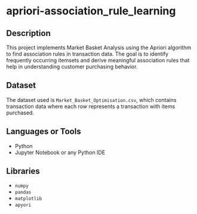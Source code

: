 # apriori-association_rule_learning
## Description
This project implements Market Basket Analysis using the Apriori algorithm to find association rules in transaction data. The goal is to identify frequently occurring itemsets and derive meaningful association rules that help in understanding customer purchasing behavior.

## Dataset
The dataset used is `Market_Basket_Optimisation.csv`, which contains transaction data where each row represents a transaction with items purchased.

## Languages or Tools
- Python
- Jupyter Notebook or any Python IDE

## Libraries
- `numpy`
- `pandas`
- `matplotlib`
- `apyori`
